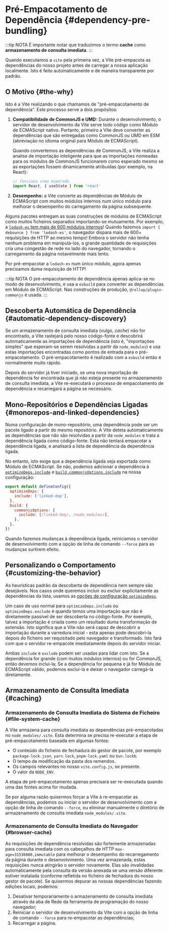 # Pré-Empacotamento de Dependência {#dependency-pre-bundling}

:::tip NOTA
É importante notar que traduzimos o termo **cache** como **armazenamento de consulta imediata**.
:::

Quando executamos a `vite` pela primeira vez, a Vite pré-empacota as dependências do nosso projeto antes de carregar a nossa aplicação localmente. Isto é feito automaticamente e de maneira transparente por padrão.

## O Motivo {#the-why}

Isto é a Vite realizando o que chamamos de "pré-empacotamento de dependência". Este processo serve a dois propósitos:

1. **Compatibilidade de CommonJS e UMD:** Durante o desenvolvimento, o servidor de desenvolvimento da Vite serve todo código como Módulo de ECMAScript nativo. Portanto, primeiro a Vite deve converter as dependências que são entregadas como CommonJS ou UMD em ESM (abreviação no idioma original para Módulo de ECMAScript).

   Quando convertemos as dependências de CommonJS, a Vite realiza a analise de importação inteligente para que as importações nomeadas para os módulos de CommonJS funcionarem como esperado mesmo se as exportações fossem dinamicamente atribuídas (por exemplo, na React):

   ```js
   // funciona como esperado
   import React, { useState } from 'react'
   ```

2. **Desempenho:** a Vite converte as dependências de Módulo de ECMAScript com muitos módulos internos num único módulo para melhorar o desempenho do carregamento da página subsequente.

  Alguns pacotes entregam as suas construções de módulos de ECMAScript como muitos ficheiros separados importando-se mutuamente. Por exemplo, a [`lodash-es` tem mais de 600 módulos internos](https://unpkg.com/browse/lodash-es/)! Quando fazemos `import { debounce } from 'lodash-es'`, o navegador dispara mais de 600+ requisições de HTTP ao mesmo tempo! Embora o servidor não tenha nenhum problema em manipulá-los, a grande quantidade de requisições cria uma congestão de rede no lado do navegador, tornando o carregamento da página notavelmente mais lento.

  Por pré-empacotar a `lodash-es` num único módulo, agora apenas precisamos duma requisição de HTTP!

:::tip NOTA
O pré-empacotamento de dependência apenas aplica-se no modo de desenvolvimento, e usa a `esbuild` para converter as dependências em Módulo de ECMAScript. Nas construções de produção, `@rollup/plugin-commonjs` é usada.
:::

## Descoberta Automática de Dependência {#automatic-dependency-discovery}

Se um armazenamento de consulta imediata (vulgo, *cache*) não for encontrado, a Vite rastejará pelo nosso código-fonte e descobrirá automaticamente as importações de dependência (isto é, "importações simples" que esperam-se serem resolvidas a partir da `node_modules`) e usa estas importações encontradas como pontos de entrada para o pré-empacotamento. O pré-empacotamento é realizado com a `esbuild` então é normalmente muito rápido.

Depois do servidor já tiver iniciado, se uma nova importação de dependência for encontrada que já não esteja presente no armazenamento de consulta imediata, a Vite re-executará o processo de empacotamento de dependência e recarregará a página se necessário.

## Mono-Repositórios e Dependências Ligadas {#monorepos-and-linked-dependencies}

Numa configuração de mono-repositório, uma dependência pode ser um pacote ligado a partir do mesmo repositório. A Vite deteta automaticamente as dependências que não são resolvidas a partir da `node_modules` e trata a dependência ligada como código-fonte. Esta não tentará empacotar a dependência ligada, e analisará a lista de dependência da dependência ligada.

No entanto, isto exige que a dependência ligada seja exportada como Módulo de ECMAScript. Se não, podemos adicionar a dependência à [`optimizeDeps.include`](/config/dep-optimization-options#optimizedeps-include) e [`build.commonjsOptions.include`](/config/build-options#build-commonjsoptions) na nossa configuração:

```js
export default defineConfig({
  optimizeDeps: {
    include: ['linked-dep'],
  },
  build: {
    commonjsOptions: {
      include: [/linked-dep/, /node_modules/],
    },
  },
})
```

Quando fazemos mudanças à dependência ligada, reiniciamos o servidor de desenvolvimento com a opção de linha de comando `--force` para as mudanças surtirem efeito.

## Personalizando o Comportamento {#customizing-the-behavior}

As heurísticas padrão da descoberta de dependência nem sempre são desejáveis. Nos casos onde queremos incluir ou excluir explicitamente as dependências da lista, usamos as [opções de configuração `optimizeDeps`](/config/dep-optimization-options).

Um caso de uso normal para `optimizeDeps.include` ou `optimizeDeps.exclude` é quando temos uma importação que não é diretamente passível de ser descoberta no código-fonte. Por exemplo, talvez a importação é criada como um resultado duma transformação de extensão. Isto significa que a Vite não será capaz de descobrir a importação durante a varredura inicial - esta apenas pode descobri-la depois do ficheiro ser requisitado pelo navegador e transformado. Isto fará com que o servidor re-empacote imediatamente depois do servidor iniciar.

Ambas `include` e `exclude` podem ser usadas para lidar com isto. Se a dependência for grande (com muitos módulos internos) ou for CommonJS, então devemos incluí-la; Se a dependência for pequena e já for Módulo de ECMAScript válido, podemos excluí-la e deixar o navegador carregá-la diretamente.

## Armazenamento de Consulta Imediata {#caching}

### Armazenamento de Consulta Imediata do Sistema de Ficheiro {#file-system-cache}

A Vite armazena para consulta imediata as dependências pré-empacotadas no `node_modules/.vite`. Esta determina se precisa re-executar a etapa de pré-empacotamento baseada em algumas fontes:

- O conteúdo do ficheiro de fechadura do gestor de pacote, por exemplo `package-lock.json`, `yarn.lock`, `pnpm-lock.yaml` ou `bun.lockb`.
- O tempo de modificação da pasta dos remendos.
- Os campos relevantes no nosso `vite.config.js`, se presente.
- O valor da `NODE_ENV`.

A etapa de pré-empacotamento apenas precisará ser re-executada quando uma das fontes acima for mudada.

Se por alguma razão quisermos forçar a Vite à re-empacotar as dependências, podemos ou iniciar o servidor de desenvolvimento com a opção de linha de comando `--force`, ou eliminar manualmente o diretório de armazenamento de consulta imediata `node_modules/.vite`.

### Armazenamento de Consulta Imediata do Navegador {#browser-cache}

As requisições de dependência resolvidas são fortemente armazenadas para consulta imediata com os cabeçalhos de HTTP `max-age=31536000,immutable` para melhorar o desempenho do recarregamento da página durante o desenvolvimento. Uma vez armazenada, estas requisições nunca atingirão o servidor novamente. Elas são invalidadas automaticamente pela consulta da versão anexada se uma versão diferente estiver instalada (conforme refletida no ficheiro de fechadura do nosso gestor de pacote). Se quisermos depurar as nossas dependências fazendo edições locais, podemos:

1. Desativar temporariamente o armazenamento de consulta imediata através da aba de Rede da ferramenta de programação do nosso navegador;
2. Reiniciar o servidor de desenvolvimento da Vite com a opção de linha de comando `--force` para re-empacotar as dependências;
3. Recarregar a página.
